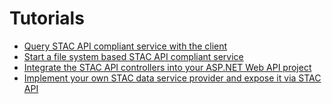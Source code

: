 # Tutorials

- [Query STAC API compliant service with the client](../notebooks/query-stac-api-with-clients.md)
- [Start a file system based STAC API compliant service](../tutorials/start-a-file-system-based-stac-api-compliant-service.md)
- [Integrate the STAC API controllers into your ASP.NET Web API project](../notebooks/integrate-stac-api-controllers-into-aspnet-web-api-project.md)
- [Implement your own STAC data service provider and expose it via STAC API](../notebooks/implement-your-own-stac-data-service-provider-and-expose-it-via-stac-api.md)
